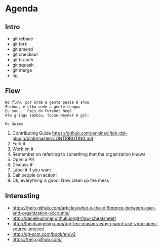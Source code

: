 # Agenda

## Intro

* git rebase
* git fork
* git amend
* git checkout
* git branch
* git squash
* git merge
* tig

## Flow

```
No flow, por onde a gente passa é show
Fechou, e olha onde a gente chegou
Eu sou... País do Futebol Negô
Até gringo sambou, tocou Neymar é gol!

Mc Guime
``` 


1. Contributing Guide https://github.com/jenkinsci/job-dsl-plugin/blob/master/CONTRIBUTING.md 
2. Fork it
3. Work on it
4. Remember on referring to something that the organization knows
5. Open a PR
6. Discuss it!
7. Label it if you want
8. Call people on action!
9. Ok, everything is good. Now clean up the mess


## Interesting

* https://help.github.com/articles/what-s-the-difference-between-user-and-organization-accounts/
* http://danielkummer.github.io/git-flow-cheatsheet/
* http://thechangelog.com/top-ten-reasons-why-i-wont-use-your-open-source-project/
* http://git-scm.com/book/en/v2
* https://help.github.com/
